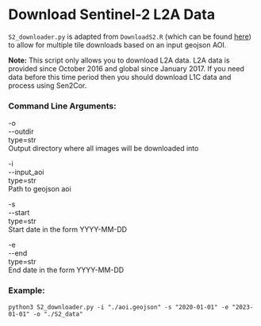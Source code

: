 # Download Sentinel-2 L2A Data

`S2_downloader.py` is adapted from `DownloadS2.R` (which can be found [here](https://github.com/ncsuSEAL/sealR/blob/master/R/DownloadSentinel2.R)) to allow for multiple tile downloads based on an input geojson AOI.

**Note:** This script only allows you to download L2A data. L2A data is provided since October 2016 and global since January 2017.
If you need data before this time period then you should download L1C data and process using Sen2Cor.

### Command Line Arguments:
-o\
--outdir\
type=str\
Output directory where all images will be downloaded into

-i\
--input_aoi\
type=str\
Path to geojson aoi
        
-s\
--start\
type=str\
Start date in the form YYYY-MM-DD
        
-e\
--end\
type=str\
End date in the form YYYY-MM-DD
    
### Example:
```
python3 S2_downloader.py -i "./aoi.geojson" -s "2020-01-01" -e "2023-01-01" -o "./S2_data"
```
